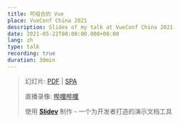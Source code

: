 ```yaml
---
title: 可组合的 Vue
place: VueConf China 2021
description: Slides of my talk at VueConf China 2021
date: 2021-05-22T08:00:00.000+00:00
lang: zh
type: talk
recording: true
duration: 30min
---
```


> 幻灯片: [PDF](https://me.algohaven.com/talks/2021-05-22) | [SPA](https://talks.me.algohaven.com/2021/vueconf-china)
>
> 直播录像: [哔哩哔哩](https://www.bilibili.com/video/BV1x54y1V7H6)
>
> 使用 <Slidev class="inline"/> [**Slidev**](https://github.com/slidevjs/slidev) 制作 - 一个为开发者打造的演示文档工具
